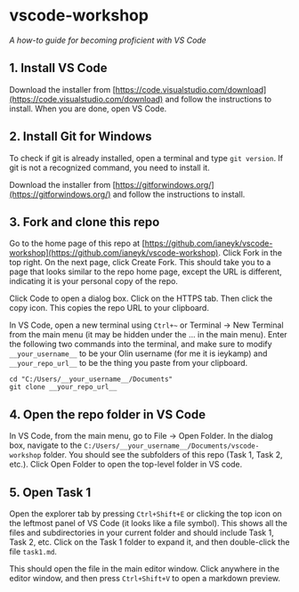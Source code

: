 # vscode-workshop
*A how-to guide for becoming proficient with VS Code*

## 1. Install VS Code
Download the installer from [https://code.visualstudio.com/download](https://code.visualstudio.com/download) and follow the instructions to install. When you are done, open VS Code.

## 2. Install Git for Windows
To check if git is already installed, open a terminal and type `git version`. If git is not a recognized command, you need to install it.

Download the installer from [https://gitforwindows.org/](https://gitforwindows.org/) and follow the instructions to install.

## 3. Fork and clone this repo
Go to the home page of this repo at [https://github.com/ianeyk/vscode-workshop](https://github.com/ianeyk/vscode-workshop). Click Fork in the top right. On the next page, click Create Fork. This should take you to a page that looks similar to the repo home page, except the URL is different, indicating it is your personal copy of the repo.

Click Code to open a dialog box. Click on the HTTPS tab. Then click the copy icon. This copies the repo URL to your clipboard.

In VS Code, open a new terminal using `Ctrl+~` or Terminal -> New Terminal from the main menu (it may be hidden under the ... in the main menu). Enter the following two commands into the terminal, and make sure to modify `__your_username__` to be your Olin username (for me it is ieykamp) and `__your_repo_url__` to be the thing you paste from your clipboard.

```
cd "C:/Users/__your_username__/Documents"
git clone __your_repo_url__
```

## 4. Open the repo folder in VS Code
In VS Code, from the main menu, go to File -> Open Folder. In the dialog box, navigate to the `C:/Users/__your_username__/Documents/vscode-workshop` folder. You should see the subfolders of this repo (Task 1, Task 2, etc.). Click Open Folder to open the top-level folder in VS code.

## 5. Open Task 1
Open the explorer tab by pressing `Ctrl+Shift+E` or clicking the top icon on the leftmost panel of VS Code (it looks like a file symbol). This shows all the files and subdirectories in your current folder and should include Task 1, Task 2, etc. Click on the Task 1 folder to expand it, and then double-click the file `task1.md`.

This should open the file in the main editor window. Click anywhere in the editor window, and then press `Ctrl+Shift+V` to open a markdown preview.